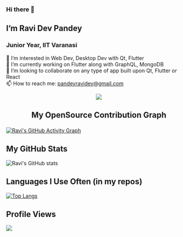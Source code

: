 ### Hi there 👋

## I’m Ravi Dev Pandey
### Junior Year, IIT Varanasi
👀 I’m interested in Web Dev, Desktop Dev with Qt, Flutter<br>
🌱 I’m currently working on Flutter along with GraphQL, MongoDB<br>
💞️ I’m looking to collaborate on any type of app built upon Qt, Flutter or React<br>
📫 How to reach me: <a href="mailto:pandeyravidev@gmail.com">pandeyravidev@gmail.com</a><br>

<p align="center"><img align="center" src="https://github-readme-streak-stats.herokuapp.com/?user=literalEval&theme=github-dark"></p>

## <p align="center">My OpenSource Contribution Graph</p>
[![Ravi's GitHub Activity Graph](https://github-readme-activity-graph.cyclic.app/graph?username=literalEval&theme=react-dark)](https://github.com/literalEval)

## My GitHub Stats
![Ravi's GitHub stats](https://github-readme-stats.vercel.app/api?username=literalEval&show_icons=true&theme=github_dark&hide_border=true)

## Languages I Use Often (in my repos)
[![Top Langs](https://github-readme-stats.vercel.app/api/top-langs/?username=literalEval&theme=github_dark&show_icons=true&layout=compact&hide_border=true)](https://github.com/literalEval)

## Profile Views
![](https://komarev.com/ghpvc/?username=literalEval&style=flat-square)

<!---
Literal-Eval/Literal-Eval is a ✨ special ✨ repository because its `README.md` (this file) appears on your GitHub profile.
You can click the Preview link to take a look at your changes.
--->

